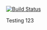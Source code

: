 [![Build Status](http://www.4500jenkins.cciscloud.com/buildStatus/icon?job=webdev-sp19-server-java-web-hook%2Fmaster)](http://www.4500jenkins.cciscloud.com/job/webdev-sp19-server-java-web-hook/job/master/)

Testing 123

